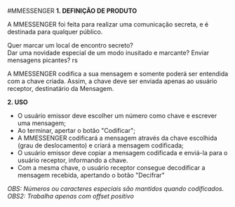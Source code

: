 #MMESSENGER
**1. DEFINIÇÃO DE PRODUTO**

A MMESSENGER foi feita para realizar uma comunicação secreta, e é destinada para qualquer público.

Quer marcar um local de encontro secreto?  
Dar uma novidade especial de um modo inusitado e marcante?
Enviar mensagens picantes? rs

A MMESSENGER codifica a sua mensagem e somente poderá ser entendida com a chave criada.
Assim, a chave deve ser enviada apenas ao usuário receptor, destinatário da Mensagem.

**2. USO**
- O usuário emissor deve escolher um número como chave e escrever uma mensagem;
- Ao terminar, apertar o botão "Codificar";
- A MMESSENGER codificará a mensagem através da chave escolhida (grau de deslocamento) e criará a mensagem codificada;
- O usuário emissor deve copiar a mensagem codificada e enviá-la para o usuário receptor, informando a chave.
- Com a mesma chave, o usuário receptor consegue decodificar a mensagem recebida, apertando o botão "Decifrar"

*OBS: Números ou caracteres especiais são mantidos quando codificados.*
*OBS2: Trabalha apenas com offset positivo*
